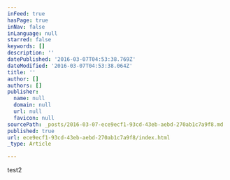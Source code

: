 ```yaml
---
inFeed: true
hasPage: true
inNav: false
inLanguage: null
starred: false
keywords: []
description: ''
datePublished: '2016-03-07T04:53:38.769Z'
dateModified: '2016-03-07T04:53:38.064Z'
title: ''
author: []
authors: []
publisher:
  name: null
  domain: null
  url: null
  favicon: null
sourcePath: _posts/2016-03-07-ece9ecf1-93cd-43eb-aebd-270ab1c7a9f8.md
published: true
url: ece9ecf1-93cd-43eb-aebd-270ab1c7a9f8/index.html
_type: Article

---
```

test2